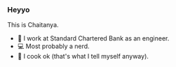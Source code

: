 ### Heyyo

This is Chaitanya.

- :bank: I work at Standard Chartered Bank as an engineer.
- :computer: Most probably a nerd.
- :fork_and_knife: I cook ok (that's what I tell myself anyway).